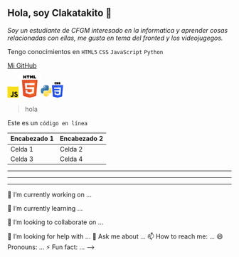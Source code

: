 
## Hola, soy Clakatakito 👋

*Soy un estudiante de CFGM interesado en la informatica y aprender cosas relacionadas con ellas, me gusta en tema del fronted y los videojugegos.*

Tengo conocimientos en `HTML5` `CSS` `JavaScript` `Python`

[Mi GitHub](https://github.com/Clakatakito/Practicas)


<img src="JavaScript.png" alt="JavaScript" tittle="JavaScript" width="25"/><img src="HTML5.png" alt="JavaScript" tittle="JavaScript" width="50"/><img src="python.png" alt="Python" tittle="Python" width="25"/><img src="CSS.png" alt="CSS" tittle="CSS" width="25"/>

> hola

Este es un `código en línea`


| Encabezado 1 | Encabezado 2 |
| ------------ | ------------ |
| Celda 1      | Celda 2      |
| Celda 3      | Celda 4      |


---

***

___

 🔭 I’m currently working on ...
 
 🌱 I’m currently learning ...
 
 👯 I’m looking to collaborate on ...
 
 🤔 I’m looking for help with ...
 💬 Ask me about ...
 📫 How to reach me: ...
 😄 Pronouns: ...
 ⚡ Fun fact: ...
-->
